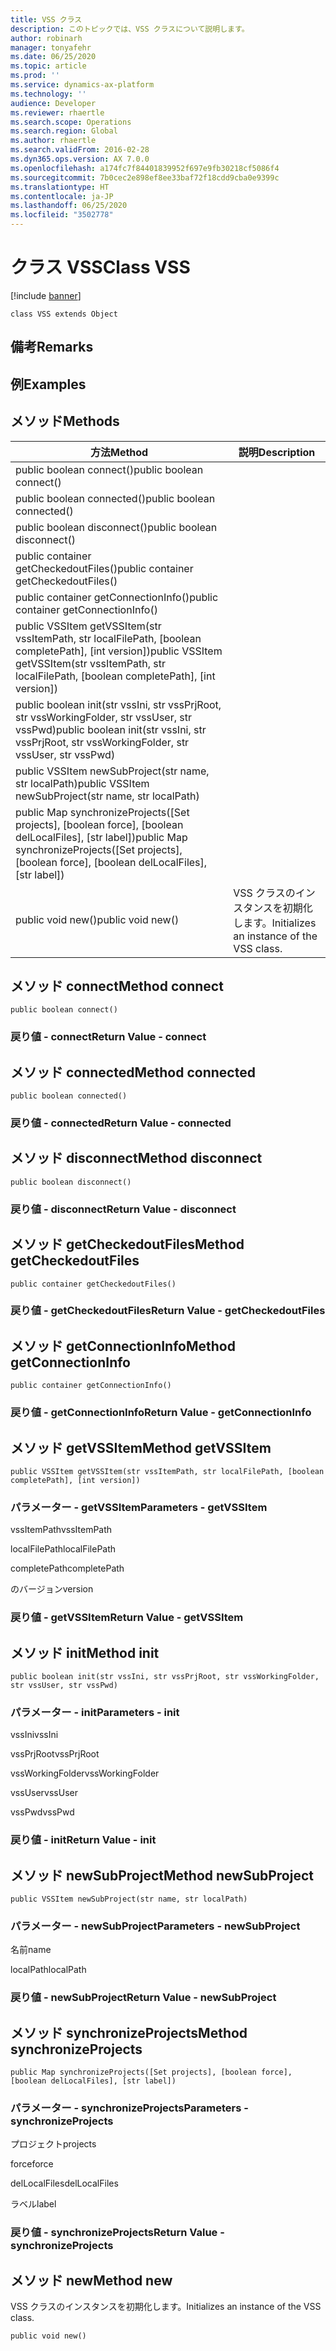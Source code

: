 ```yaml
---
title: VSS クラス
description: このトピックでは、VSS クラスについて説明します。
author: robinarh
manager: tonyafehr
ms.date: 06/25/2020
ms.topic: article
ms.prod: ''
ms.service: dynamics-ax-platform
ms.technology: ''
audience: Developer
ms.reviewer: rhaertle
ms.search.scope: Operations
ms.search.region: Global
ms.author: rhaertle
ms.search.validFrom: 2016-02-28
ms.dyn365.ops.version: AX 7.0.0
ms.openlocfilehash: a174fc7f84401839952f697e9fb30218cf5086f4
ms.sourcegitcommit: 7b0cec2e898ef8ee33baf72f18cdd9cba0e9399c
ms.translationtype: HT
ms.contentlocale: ja-JP
ms.lasthandoff: 06/25/2020
ms.locfileid: "3502778"
---
```

# <a name="class-vss"></a><span data-ttu-id="ae52a-103">クラス VSS</span><span class="sxs-lookup"><span data-stu-id="ae52a-103">Class VSS</span></span>

[!include [banner](../../includes/banner.md)]

```xpp
class VSS extends Object
```

## <a name="remarks"></a><span data-ttu-id="ae52a-104">備考</span><span class="sxs-lookup"><span data-stu-id="ae52a-104">Remarks</span></span>

## <a name="examples"></a><span data-ttu-id="ae52a-105">例</span><span class="sxs-lookup"><span data-stu-id="ae52a-105">Examples</span></span>

## <a name="methods"></a><span data-ttu-id="ae52a-106">メソッド</span><span class="sxs-lookup"><span data-stu-id="ae52a-106">Methods</span></span>

| <span data-ttu-id="ae52a-107">方法</span><span class="sxs-lookup"><span data-stu-id="ae52a-107">Method</span></span>                                                                                                        | <span data-ttu-id="ae52a-108">説明</span><span class="sxs-lookup"><span data-stu-id="ae52a-108">Description</span></span>                               |
|---------------------------------------------------------------------------------------------------------------|-------------------------------------------|
| <span data-ttu-id="ae52a-109">public boolean connect()</span><span class="sxs-lookup"><span data-stu-id="ae52a-109">public boolean connect()</span></span>                                                                                      |                                           |
| <span data-ttu-id="ae52a-110">public boolean connected()</span><span class="sxs-lookup"><span data-stu-id="ae52a-110">public boolean connected()</span></span>                                                                                    |                                           |
| <span data-ttu-id="ae52a-111">public boolean disconnect()</span><span class="sxs-lookup"><span data-stu-id="ae52a-111">public boolean disconnect()</span></span>                                                                                   |                                           |
| <span data-ttu-id="ae52a-112">public container getCheckedoutFiles()</span><span class="sxs-lookup"><span data-stu-id="ae52a-112">public container getCheckedoutFiles()</span></span>                                                                         |                                           |
| <span data-ttu-id="ae52a-113">public container getConnectionInfo()</span><span class="sxs-lookup"><span data-stu-id="ae52a-113">public container getConnectionInfo()</span></span>                                                                          |                                           |
| <span data-ttu-id="ae52a-114">public VSSItem getVSSItem(str vssItemPath, str localFilePath, \[boolean completePath\], \[int version\])</span><span class="sxs-lookup"><span data-stu-id="ae52a-114">public VSSItem getVSSItem(str vssItemPath, str localFilePath, \[boolean completePath\], \[int version\])</span></span>      |                                           |
| <span data-ttu-id="ae52a-115">public boolean init(str vssIni, str vssPrjRoot, str vssWorkingFolder, str vssUser, str vssPwd)</span><span class="sxs-lookup"><span data-stu-id="ae52a-115">public boolean init(str vssIni, str vssPrjRoot, str vssWorkingFolder, str vssUser, str vssPwd)</span></span>                |                                           |
| <span data-ttu-id="ae52a-116">public VSSItem newSubProject(str name, str localPath)</span><span class="sxs-lookup"><span data-stu-id="ae52a-116">public VSSItem newSubProject(str name, str localPath)</span></span>                                                         |                                           |
| <span data-ttu-id="ae52a-117">public Map synchronizeProjects(\[Set projects\], \[boolean force\], \[boolean delLocalFiles\], \[str label\])</span><span class="sxs-lookup"><span data-stu-id="ae52a-117">public Map synchronizeProjects(\[Set projects\], \[boolean force\], \[boolean delLocalFiles\], \[str label\])</span></span> |                                           |
| <span data-ttu-id="ae52a-118">public void new()</span><span class="sxs-lookup"><span data-stu-id="ae52a-118">public void new()</span></span>                                                                                             | <span data-ttu-id="ae52a-119">VSS クラスのインスタンスを初期化します。</span><span class="sxs-lookup"><span data-stu-id="ae52a-119">Initializes an instance of the VSS class.</span></span> |

## <a name="method-connect"></a><span data-ttu-id="ae52a-120">メソッド connect</span><span class="sxs-lookup"><span data-stu-id="ae52a-120">Method connect</span></span>

```xpp
public boolean connect()
```

### <a name="return-value---connect"></a><span data-ttu-id="ae52a-121">戻り値 - connect</span><span class="sxs-lookup"><span data-stu-id="ae52a-121">Return Value - connect</span></span>

## <a name="method-connected"></a><span data-ttu-id="ae52a-122">メソッド connected</span><span class="sxs-lookup"><span data-stu-id="ae52a-122">Method connected</span></span>

```xpp
public boolean connected()
```

### <a name="return-value---connected"></a><span data-ttu-id="ae52a-123">戻り値 - connected</span><span class="sxs-lookup"><span data-stu-id="ae52a-123">Return Value - connected</span></span>

## <a name="method-disconnect"></a><span data-ttu-id="ae52a-124">メソッド disconnect</span><span class="sxs-lookup"><span data-stu-id="ae52a-124">Method disconnect</span></span>

```xpp
public boolean disconnect()
```

### <a name="return-value---disconnect"></a><span data-ttu-id="ae52a-125">戻り値 - disconnect</span><span class="sxs-lookup"><span data-stu-id="ae52a-125">Return Value - disconnect</span></span>

## <a name="method-getcheckedoutfiles"></a><span data-ttu-id="ae52a-126">メソッド getCheckedoutFiles</span><span class="sxs-lookup"><span data-stu-id="ae52a-126">Method getCheckedoutFiles</span></span>

```xpp
public container getCheckedoutFiles()
```

### <a name="return-value---getcheckedoutfiles"></a><span data-ttu-id="ae52a-127">戻り値 - getCheckedoutFiles</span><span class="sxs-lookup"><span data-stu-id="ae52a-127">Return Value - getCheckedoutFiles</span></span>

## <a name="method-getconnectioninfo"></a><span data-ttu-id="ae52a-128">メソッド getConnectionInfo</span><span class="sxs-lookup"><span data-stu-id="ae52a-128">Method getConnectionInfo</span></span>

```xpp
public container getConnectionInfo()
```

### <a name="return-value---getconnectioninfo"></a><span data-ttu-id="ae52a-129">戻り値 - getConnectionInfo</span><span class="sxs-lookup"><span data-stu-id="ae52a-129">Return Value - getConnectionInfo</span></span>

## <a name="method-getvssitem"></a><span data-ttu-id="ae52a-130">メソッド getVSSItem</span><span class="sxs-lookup"><span data-stu-id="ae52a-130">Method getVSSItem</span></span>

```xpp
public VSSItem getVSSItem(str vssItemPath, str localFilePath, [boolean completePath], [int version])
```

### <a name="parameters---getvssitem"></a><span data-ttu-id="ae52a-131">パラメーター - getVSSItem</span><span class="sxs-lookup"><span data-stu-id="ae52a-131">Parameters - getVSSItem</span></span>

<span data-ttu-id="ae52a-132">vssItemPath</span><span class="sxs-lookup"><span data-stu-id="ae52a-132">vssItemPath</span></span>  

<!-- -->

<span data-ttu-id="ae52a-133">localFilePath</span><span class="sxs-lookup"><span data-stu-id="ae52a-133">localFilePath</span></span>  

<!-- -->

<span data-ttu-id="ae52a-134">completePath</span><span class="sxs-lookup"><span data-stu-id="ae52a-134">completePath</span></span>  

<!-- -->

<span data-ttu-id="ae52a-135">のバージョン</span><span class="sxs-lookup"><span data-stu-id="ae52a-135">version</span></span>  

### <a name="return-value---getvssitem"></a><span data-ttu-id="ae52a-136">戻り値 - getVSSItem</span><span class="sxs-lookup"><span data-stu-id="ae52a-136">Return Value - getVSSItem</span></span>

## <a name="method-init"></a><span data-ttu-id="ae52a-137">メソッド init</span><span class="sxs-lookup"><span data-stu-id="ae52a-137">Method init</span></span>

```xpp
public boolean init(str vssIni, str vssPrjRoot, str vssWorkingFolder, str vssUser, str vssPwd)
```

### <a name="parameters---init"></a><span data-ttu-id="ae52a-138">パラメーター - init</span><span class="sxs-lookup"><span data-stu-id="ae52a-138">Parameters - init</span></span>

<span data-ttu-id="ae52a-139">vssIni</span><span class="sxs-lookup"><span data-stu-id="ae52a-139">vssIni</span></span>  

<!-- -->

<span data-ttu-id="ae52a-140">vssPrjRoot</span><span class="sxs-lookup"><span data-stu-id="ae52a-140">vssPrjRoot</span></span>  

<!-- -->

<span data-ttu-id="ae52a-141">vssWorkingFolder</span><span class="sxs-lookup"><span data-stu-id="ae52a-141">vssWorkingFolder</span></span>  

<!-- -->

<span data-ttu-id="ae52a-142">vssUser</span><span class="sxs-lookup"><span data-stu-id="ae52a-142">vssUser</span></span>  

<!-- -->

<span data-ttu-id="ae52a-143">vssPwd</span><span class="sxs-lookup"><span data-stu-id="ae52a-143">vssPwd</span></span>  

### <a name="return-value---init"></a><span data-ttu-id="ae52a-144">戻り値 - init</span><span class="sxs-lookup"><span data-stu-id="ae52a-144">Return Value - init</span></span>

## <a name="method-newsubproject"></a><span data-ttu-id="ae52a-145">メソッド newSubProject</span><span class="sxs-lookup"><span data-stu-id="ae52a-145">Method newSubProject</span></span>

```xpp
public VSSItem newSubProject(str name, str localPath)
```

### <a name="parameters---newsubproject"></a><span data-ttu-id="ae52a-146">パラメーター - newSubProject</span><span class="sxs-lookup"><span data-stu-id="ae52a-146">Parameters - newSubProject</span></span>

<span data-ttu-id="ae52a-147">名前</span><span class="sxs-lookup"><span data-stu-id="ae52a-147">name</span></span>  

<!-- -->

<span data-ttu-id="ae52a-148">localPath</span><span class="sxs-lookup"><span data-stu-id="ae52a-148">localPath</span></span>  

### <a name="return-value---newsubproject"></a><span data-ttu-id="ae52a-149">戻り値 - newSubProject</span><span class="sxs-lookup"><span data-stu-id="ae52a-149">Return Value - newSubProject</span></span>

## <a name="method-synchronizeprojects"></a><span data-ttu-id="ae52a-150">メソッド synchronizeProjects</span><span class="sxs-lookup"><span data-stu-id="ae52a-150">Method synchronizeProjects</span></span>

```xpp
public Map synchronizeProjects([Set projects], [boolean force], [boolean delLocalFiles], [str label])
```

### <a name="parameters---synchronizeprojects"></a><span data-ttu-id="ae52a-151">パラメーター - synchronizeProjects</span><span class="sxs-lookup"><span data-stu-id="ae52a-151">Parameters - synchronizeProjects</span></span>

<span data-ttu-id="ae52a-152">プロジェクト</span><span class="sxs-lookup"><span data-stu-id="ae52a-152">projects</span></span>  

<!-- -->

<span data-ttu-id="ae52a-153">force</span><span class="sxs-lookup"><span data-stu-id="ae52a-153">force</span></span>  

<!-- -->

<span data-ttu-id="ae52a-154">delLocalFiles</span><span class="sxs-lookup"><span data-stu-id="ae52a-154">delLocalFiles</span></span>  

<!-- -->

<span data-ttu-id="ae52a-155">ラベル</span><span class="sxs-lookup"><span data-stu-id="ae52a-155">label</span></span>  

### <a name="return-value---synchronizeprojects"></a><span data-ttu-id="ae52a-156">戻り値 - synchronizeProjects</span><span class="sxs-lookup"><span data-stu-id="ae52a-156">Return Value - synchronizeProjects</span></span>

## <a name="method-new"></a><span data-ttu-id="ae52a-157">メソッド new</span><span class="sxs-lookup"><span data-stu-id="ae52a-157">Method new</span></span>

<span data-ttu-id="ae52a-158">VSS クラスのインスタンスを初期化します。</span><span class="sxs-lookup"><span data-stu-id="ae52a-158">Initializes an instance of the VSS class.</span></span>

```xpp
public void new()
```

